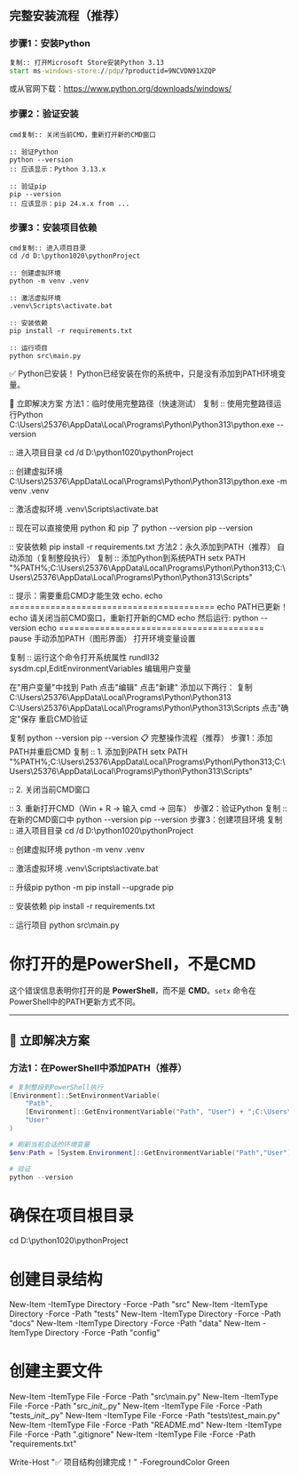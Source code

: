 ## **完整安装流程（推荐）**

### **步骤1：安装Python**

```cmd
复制:: 打开Microsoft Store安装Python 3.13
start ms-windows-store://pdp/?productid=9NCVDN91XZQP
```

或从官网下载：https://www.python.org/downloads/windows/

### **步骤2：验证安装**

```
cmd复制:: 关闭当前CMD，重新打开新的CMD窗口

:: 验证Python
python --version
:: 应该显示：Python 3.13.x

:: 验证pip
pip --version
:: 应该显示：pip 24.x.x from ...
```

### **步骤3：安装项目依赖**

```
cmd复制:: 进入项目目录
cd /d D:\python1020\pythonProject

:: 创建虚拟环境
python -m venv .venv

:: 激活虚拟环境
.venv\Scripts\activate.bat

:: 安装依赖
pip install -r requirements.txt

:: 运行项目
python src\main.py
```

✅ Python已安装！
Python已经安装在你的系统中，只是没有添加到PATH环境变量。

🔧 立即解决方案
方法1：临时使用完整路径（快速测试）
复制
:: 使用完整路径运行Python
C:\Users\25376\AppData\Local\Programs\Python\Python313\python.exe --version

:: 进入项目目录
cd /d D:\python1020\pythonProject

:: 创建虚拟环境
C:\Users\25376\AppData\Local\Programs\Python\Python313\python.exe -m venv .venv

:: 激活虚拟环境
.venv\Scripts\activate.bat

:: 现在可以直接使用 python 和 pip 了
python --version
pip --version

:: 安装依赖
pip install -r requirements.txt
方法2：永久添加到PATH（推荐）
自动添加（复制整段执行）
复制
:: 添加Python到系统PATH
setx PATH "%PATH%;C:\Users\25376\AppData\Local\Programs\Python\Python313;C:\Users\25376\AppData\Local\Programs\Python\Python313\Scripts"

:: 提示：需要重启CMD才能生效
echo.
echo ========================================
echo PATH已更新！
echo 请关闭当前CMD窗口，重新打开新的CMD
echo 然后运行: python --version
echo ========================================
pause
手动添加PATH（图形界面）
打开环境变量设置

复制
:: 运行这个命令打开系统属性
rundll32 sysdm.cpl,EditEnvironmentVariables
编辑用户变量

在"用户变量"中找到 Path
点击"编辑"
点击"新建"
添加以下两行：
复制
C:\Users\25376\AppData\Local\Programs\Python\Python313
C:\Users\25376\AppData\Local\Programs\Python\Python313\Scripts
点击"确定"保存
重启CMD验证

复制
python --version
pip --version
📋 完整操作流程（推荐）
步骤1：添加PATH并重启CMD
复制
:: 1. 添加到PATH
setx PATH "%PATH%;C:\Users\25376\AppData\Local\Programs\Python\Python313;C:\Users\25376\AppData\Local\Programs\Python\Python313\Scripts"

:: 2. 关闭当前CMD窗口

:: 3. 重新打开CMD（Win + R → 输入 cmd → 回车）
步骤2：验证Python
复制
:: 在新的CMD窗口中
python --version
pip --version
步骤3：创建项目环境
复制
:: 进入项目目录
cd /d D:\python1020\pythonProject

:: 创建虚拟环境
python -m venv .venv

:: 激活虚拟环境
.venv\Scripts\activate.bat

:: 升级pip
python -m pip install --upgrade pip

:: 安装依赖
pip install -r requirements.txt

:: 运行项目
python src\main.py



# 你打开的是PowerShell，不是CMD

这个错误信息表明你打开的是 **PowerShell**，而不是 **CMD**。`setx` 命令在PowerShell中的PATH更新方式不同。

------

## 🔧 **立即解决方案**

### **方法1：在PowerShell中添加PATH（推荐）**

```powershell
# 复制整段到PowerShell执行
[Environment]::SetEnvironmentVariable(
    "Path",
    [Environment]::GetEnvironmentVariable("Path", "User") + ";C:\Users\25376\AppData\Local\Programs\Python\Python313;C:\Users\25376\AppData\Local\Programs\Python\Python313\Scripts",
    "User"
)

# 刷新当前会话的环境变量
$env:Path = [System.Environment]::GetEnvironmentVariable("Path","User") + ";" + [System.Environment]::GetEnvironmentVariable("Path","Machine")

# 验证
python --version
```

# 确保在项目根目录

cd D:\python1020\pythonProject

# 创建目录结构
New-Item -ItemType Directory -Force -Path "src"
New-Item -ItemType Directory -Force -Path "tests"
New-Item -ItemType Directory -Force -Path "docs"
New-Item -ItemType Directory -Force -Path "data"
New-Item -ItemType Directory -Force -Path "config"

# 创建主要文件
New-Item -ItemType File -Force -Path "src\main.py"
New-Item -ItemType File -Force -Path "src\__init__.py"
New-Item -ItemType File -Force -Path "tests\__init__.py"
New-Item -ItemType File -Force -Path "tests\test_main.py"
New-Item -ItemType File -Force -Path "README.md"
New-Item -ItemType File -Force -Path ".gitignore"
New-Item -ItemType File -Force -Path "requirements.txt"

Write-Host "✅ 项目结构创建完成！" -ForegroundColor Green

